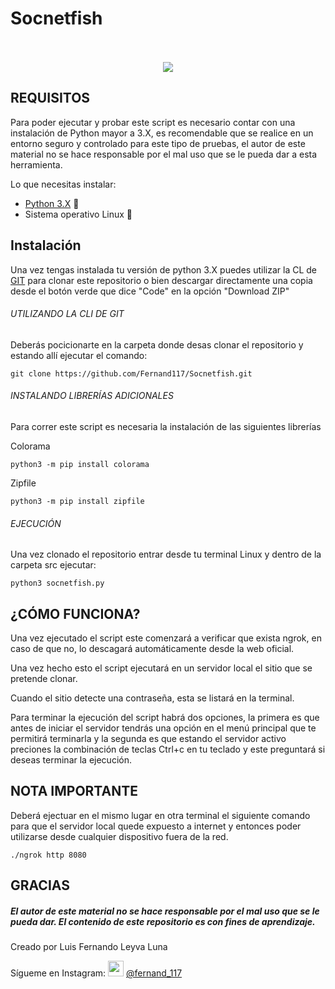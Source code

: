 # Socnetfish

<p align="center">
 <br></br>
 <img src="https://www.python.org/static/img/python-logo.png">
</p>

## REQUISITOS
Para poder ejecutar y probar este script es necesario contar con una instalación de Python mayor a 3.X, es recomendable que se realice en un entorno seguro y controlado para este tipo de pruebas, el autor de este material no se hace responsable por el mal uso que se le pueda dar a esta herramienta.

Lo que necesitas instalar:
- [Python 3.X](https://www.python.org/) :snake:
- Sistema operativo Linux :penguin:



## Instalación
Una vez tengas instalada tu versión de python 3.X puedes utilizar la CL de [GIT](https://git-scm.com/) para clonar este repositorio o bien descargar directamente una copia desde el botón verde que dice "Code" en la opción "Download ZIP"

###### UTILIZANDO LA CLI DE GIT
Deberás pocicionarte en la carpeta donde desas clonar el repositorio y estando allí ejecutar el comando:
```
git clone https://github.com/Fernand117/Socnetfish.git
```

###### INSTALANDO LIBRERÍAS ADICIONALES
Para correr este script es necesaria la instalación de las siguientes librerías

Colorama
```
python3 -m pip install colorama
```

Zipfile

```
python3 -m pip install zipfile
```



###### EJECUCIÓN

Una vez clonado el repositorio entrar desde tu terminal Linux y dentro de la carpeta src ejecutar:
```
python3 socnetfish.py
```
## ¿CÓMO FUNCIONA?
Una vez ejecutado el script este comenzará a verificar que exista ngrok, en caso de que no, lo descagará automáticamente desde la web oficial.

Una vez hecho esto el script ejecutará en un servidor local el sitio que se pretende clonar.

Cuando el sitio detecte una contraseña, esta se listará en la terminal.

Para terminar la ejecución del script habrá dos opciones, la primera es que antes de iniciar el servidor tendrás una opción en el menú principal que te permitirá terminarla y la segunda es que estando el servidor activo preciones la combinación de teclas Ctrl+c en tu teclado y este preguntará si deseas terminar la ejecución.

## NOTA IMPORTANTE
Deberá ejectuar en el mismo lugar en otra terminal el siguiente comando para que el servidor local quede expuesto a internet y entonces poder utilizarse desde cualquier dispositivo fuera de la red.

```
./ngrok http 8080
```



## GRACIAS
##### El autor de este material no se hace responsable por el mal uso que se le pueda dar. El contenido de este repositorio es con fines de aprendizaje.

Creado por Luis Fernando Leyva Luna

Sígueme en Instagram: <img src="https://www.instagram.com/static/images/ico/apple-touch-icon-76x76-precomposed.png/666282be8229.png" style="width:25px"> [@fernand_117](https://www.instagram.com/fernand_117/?hl=es-la)